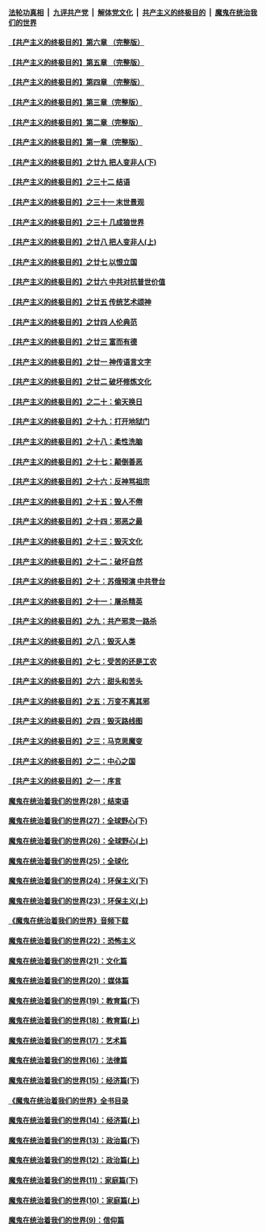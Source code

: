 

####  [法轮功真相](../../../../basic/blob/master/README.md?t=07010401) &nbsp;|&nbsp; [九评共产党](../../../../9ping.md/blob/master/README.md?t=07010401) &nbsp;|&nbsp; [解体党文化](../../../../jtdwh.md/blob/master/README.md?t=07010401)  &nbsp;|&nbsp; [共产主义的终极目的](../../../../gczydzjmd.md/blob/master/README.md?t=07010401) &nbsp;|&nbsp; [魔鬼在统治我们的世界](../../../../mgztzwmdsj.md/blob/master/README.md?t=07010401) 

#### [【共产主义的终极目的】第六章 （完整版）](../pages/nsc422/n11428913.md?t=07010401) 

#### [【共产主义的终极目的】第五章 （完整版）](../pages/nsc422/n11428912.md?t=07010401) 

#### [【共产主义的终极目的】第四章 （完整版）](../pages/nsc422/n11428907.md?t=07010401) 

#### [【共产主义的终极目的】第三章（完整版）](../pages/nsc422/n11428848.md?t=07010401) 

#### [【共产主义的终极目的】第二章（完整版）](../pages/nsc422/n11428831.md?t=07010401) 

#### [【共产主义的终极目的】第一章（完整版）](../pages/nsc422/n11417651.md?t=07010401) 

#### [【共产主义的终极目的】之廿九 把人变非人(下)](../pages/nsc422/n11344140.md?t=07010401) 

#### [【共产主义的终极目的】之三十二 结语](../pages/nsc422/n11360535.md?t=07010401) 

#### [【共产主义的终极目的】之三十一 末世景观](../pages/nsc422/n11351129.md?t=07010401) 

#### [【共产主义的终极目的】之三十 几成狼世界](../pages/nsc422/n11348280.md?t=07010401) 

#### [【共产主义的终极目的】之廿八 把人变非人(上)](../pages/nsc422/n11340492.md?t=07010401) 

#### [【共产主义的终极目的】之廿七 以恨立国](../pages/nsc422/n11336944.md?t=07010401) 

#### [【共产主义的终极目的】之廿六 中共对抗普世价值](../pages/nsc422/n11324785.md?t=07010401) 

#### [【共产主义的终极目的】之廿五 传统艺术颂神](../pages/nsc422/n11296396.md?t=07010401) 

#### [【共产主义的终极目的】之廿四 人伦典范](../pages/nsc422/n11296397.md?t=07010401) 

#### [【共产主义的终极目的】之廿三 富而有德](../pages/nsc422/n11283598.md?t=07010401) 

#### [【共产主义的终极目的】之廿一 神传语言文字](../pages/nsc422/n11263265.md?t=07010401) 

#### [【共产主义的终极目的】之廿二 破坏修炼文化](../pages/nsc422/n11245728.md?t=07010401) 

#### [【共产主义的终极目的】之二十：偷天换日](../pages/nsc422/n11238846.md?t=07010401) 

#### [【共产主义的终极目的】之十九：打开地狱门](../pages/nsc422/n11206376.md?t=07010401) 

#### [【共产主义的终极目的】之十八：柔性洗脑](../pages/nsc422/n11199994.md?t=07010401) 

#### [【共产主义的终极目的】之十七：颠倒善恶](../pages/nsc422/n11179782.md?t=07010401) 

#### [【共产主义的终极目的】之十六：反神骂祖宗](../pages/nsc422/n11166798.md?t=07010401) 

#### [【共产主义的终极目的】之十五：毁人不倦](../pages/nsc422/n11166792.md?t=07010401) 

#### [【共产主义的终极目的】之十四：邪恶之最](../pages/nsc422/n11150249.md?t=07010401) 

#### [【共产主义的终极目的】之十三：毁灭文化](../pages/nsc422/n11135227.md?t=07010401) 

#### [【共产主义的终极目的】之十二：破坏自然](../pages/nsc422/n11135214.md?t=07010401) 

#### [【共产主义的终极目的】之十：苏俄预演 中共登台](../pages/nsc422/n11118424.md?t=07010401) 

#### [【共产主义的终极目的】之十一：屠杀精英](../pages/nsc422/n11118442.md?t=07010401) 

#### [【共产主义的终极目的】之九：共产邪灵一路杀](../pages/nsc422/n11114139.md?t=07010401) 

#### [【共产主义的终极目的】之八：毁灭人类](../pages/nsc422/n11108503.md?t=07010401) 

#### [【共产主义的终极目的】之七：受苦的还是工农](../pages/nsc422/n11101809.md?t=07010401) 

#### [【共产主义的终极目的】之六：甜头和苦头](../pages/nsc422/n11096971.md?t=07010401) 

#### [【共产主义的终极目的】之五：万变不离其邪](../pages/nsc422/n11091285.md?t=07010401) 

#### [【共产主义的终极目的】之四：毁灭路线图](../pages/nsc422/n11086284.md?t=07010401) 

#### [【共产主义的终极目的】之三：马克思魔变](../pages/nsc422/n11061941.md?t=07010401) 

#### [【共产主义的终极目的】之二：中心之国](../pages/nsc422/n11047728.md?t=07010401) 

#### [【共产主义的终极目的】之一：序言](../pages/nsc422/n11086077.md?t=07010401) 

#### [魔鬼在统治着我们的世界(28)：结束语](../pages/nsc422/n10936246.md?t=07010401) 

#### [魔鬼在统治着我们的世界(27)：全球野心(下)](../pages/nsc422/n10928319.md?t=07010401) 

#### [魔鬼在统治着我们的世界(26)：全球野心(上)](../pages/nsc422/n10900318.md?t=07010401) 

#### [魔鬼在统治着我们的世界(25)：全球化](../pages/nsc422/n10788205.md?t=07010401) 

#### [魔鬼在统治着我们的世界(24)：环保主义(下)](../pages/nsc422/n10695307.md?t=07010401) 

#### [魔鬼在统治着我们的世界(23)：环保主义(上)](../pages/nsc422/n10688613.md?t=07010401) 

#### [《魔鬼在统治着我们的世界》音频下载](../pages/nsc422/n10635553.md?t=07010401) 

#### [魔鬼在统治着我们的世界(22)：恐怖主义](../pages/nsc422/n10614727.md?t=07010401) 

#### [魔鬼在统治着我们的世界(21)：文化篇](../pages/nsc422/n10597706.md?t=07010401) 

#### [魔鬼在统治着我们的世界(20)：媒体篇](../pages/nsc422/n10586579.md?t=07010401) 

#### [魔鬼在统治着我们的世界(19)：教育篇(下)](../pages/nsc422/n10564808.md?t=07010401) 

#### [魔鬼在统治着我们的世界(18)：教育篇(上)](../pages/nsc422/n10526970.md?t=07010401) 

#### [魔鬼在统治着我们的世界(17)：艺术篇](../pages/nsc422/n10499093.md?t=07010401) 

#### [魔鬼在统治着我们的世界(16)：法律篇](../pages/nsc422/n10485969.md?t=07010401) 

#### [魔鬼在统治着我们的世界(15)：经济篇(下)](../pages/nsc422/n10469975.md?t=07010401) 

#### [《魔鬼在统治着我们的世界》全书目录](../pages/nsc422/n10464261.md?t=07010401) 

#### [魔鬼在统治着我们的世界(14)：经济篇(上)](../pages/nsc422/n10457370.md?t=07010401) 

#### [魔鬼在统治着我们的世界(13)：政治篇(下)](../pages/nsc422/n10448270.md?t=07010401) 

#### [魔鬼在统治着我们的世界(12)：政治篇(上)](../pages/nsc422/n10444576.md?t=07010401) 

#### [魔鬼在统治着我们的世界(11)：家庭篇(下)](../pages/nsc422/n10440961.md?t=07010401) 

#### [魔鬼在统治着我们的世界(10)：家庭篇(上)](../pages/nsc422/n10435448.md?t=07010401) 

#### [魔鬼在统治着我们的世界(9)：信仰篇](../pages/nsc422/n10432159.md?t=07010401) 

